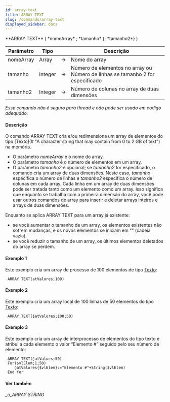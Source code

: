 ```yaml
---
id: array-text
title: ARRAY TEXT
slug: /commands/array-text
displayed_sidebar: docs
---
```


<!--REF #_command_.ARRAY TEXT.Syntax-->**ARRAY TEXT** ( *nomeArray* ; *tamanho* {; *tamanho2*} )<!-- END REF-->
<!--REF #_command_.ARRAY TEXT.Params-->
| Parâmetro | Tipo |  | Descrição |
| --- | --- | --- | --- |
| nomeArray | Array | &#8594;  | Nome do array |
| tamanho | Integer | &#8594;  | Número de elementos no array ou Número de linhas se tamanho 2 for especificado |
| tamanho2 | Integer | &#8594;  | Número de colunas no array de duas dimensões |

<!-- END REF-->

*Esse comando não é seguro para thread e não pode ser usado em código adequado.*


#### Descrição 

<!--REF #_command_.ARRAY TEXT.Summary-->O comando ARRAY TEXT cria e/ou redimensiona um array de elementos do tipo [Texto](# "A character string that may contain from 0 to 2 GB of text") na memória.<!-- END REF-->

* O parâmetro *nomeArray* é o nome do array.
* O parâmetro *tamanho* é o número de elementos em um array.
* O parâmetro *tamanho2* é opcional; se *tamanho2* for especificado, o comando cria um array de duas dimensões. Neste caso, *tamanho* especifica o número de linhas e *tamanho2* especifica o número de colunas em cada array. Cada linha em um array de duas dimensões pode ser tratada tanto como um elemento como um array. Isso significa que enquanto se trabalha com a primeira dimensão do array, você pode usar outros comandos de array para inserir e deletar arrays inteiros e arrays de duas dimensões.

Enquanto se aplica ARRAY TEXT para um array já existente:

* se você aumentar o tamanho de um array, os elementos existentes não sofrem mudanças, e os novos elementos se iniciam em "" (cadeia vazia).
* se você reduzir o tamanho de um array, os últimos elementos deletados do array se perdem.

#### Exemplo 1 

Este exemplo cria um array de processo de 100 elementos de tipo [Texto](# "A character string that may contain from 0 to 2 GB of text"):

```4d
 ARRAY TEXT(atValores;100)
```

#### Exemplo 2 

Este exemplo cria um array local de 100 linhas de 50 elementos do tipo [Texto](# "A character string that may contain from 0 to 2 GB of text"):

```4d
 ARRAY TEXT($atValores;100;50)
```

#### Exemplo 3 

Este exemplo cria um array de interprocesso de elementos do tipo texto e atribui a cada elemento o valor “Elemento #” seguido pelo seu número de elemento:

```4d
 ARRAY TEXT(◊atValues;50)
 For($vlElem;1;50)
    ◊atValores{$vlElem}:="Elemento #"+String($vlElem)
 End for
```

#### Ver também 

*\_o\_ARRAY STRING*  